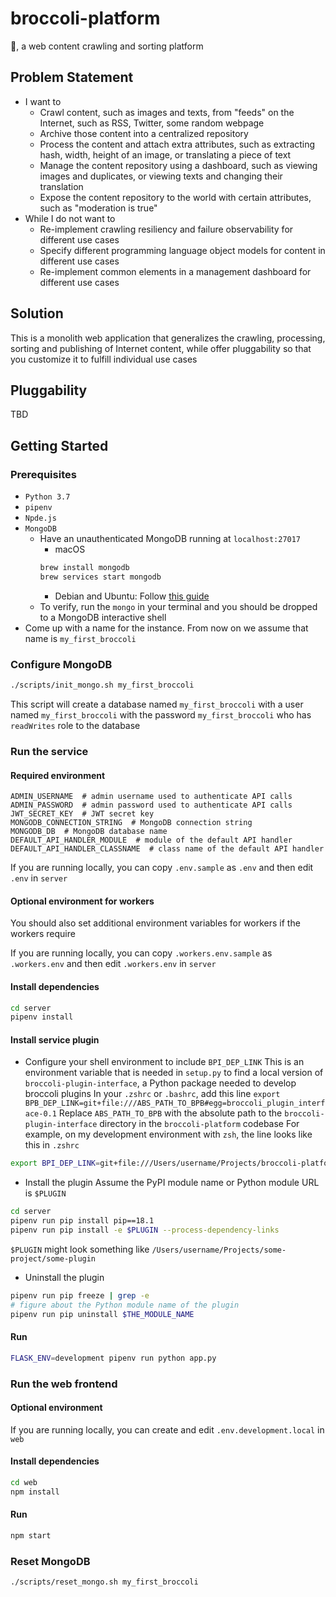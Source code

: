 # broccoli-platform
🥦, a web content crawling and sorting platform

## Problem Statement
* I want to
    * Crawl content, such as images and texts, from "feeds" on the Internet, such as RSS, Twitter, some random webpage
    * Archive those content into a centralized repository
    * Process the content and attach extra attributes, such as extracting hash, width, height of an image, or translating a piece of text
    * Manage the content repository using a dashboard, such as viewing images and duplicates, or viewing texts and changing their translation
    * Expose the content repository to the world with certain attributes, such as "moderation is true"
* While I do not want to
    * Re-implement crawling resiliency and failure observability for different use cases
    * Specify different programming language object models for content in different use cases
    * Re-implement common elements in a management dashboard for different use cases

## Solution
This is a monolith web application that generalizes the crawling, processing, sorting and publishing of Internet content, while offer pluggability so that you customize it to fulfill individual use cases

## Pluggability
TBD

## Getting Started

### Prerequisites
* `Python 3.7`
* `pipenv`
* `Npde.js`
* `MongoDB`
    * Have an unauthenticated MongoDB running at `localhost:27017`
        * macOS
        ```bash
        brew install mongodb
        brew services start mongodb
        ```
        * Debian and Ubuntu: Follow [this guide](https://docs.mongodb.com/manual/tutorial/install-mongodb-on-ubuntu/)
    * To verify, run the `mongo` in your terminal and you should be dropped to a MongoDB interactive shell
* Come up with a name for the instance. From now on we assume that name is `my_first_broccoli`

### Configure MongoDB
```bash
./scripts/init_mongo.sh my_first_broccoli
```
This script will create a database named `my_first_broccoli` with a user named `my_first_broccoli` with the password `my_first_broccoli` who has `readWrites` role to the database

### Run the service

#### Required environment
```env
ADMIN_USERNAME  # admin username used to authenticate API calls
ADMIN_PASSWORD  # admin password used to authenticate API calls
JWT_SECRET_KEY  # JWT secret key
MONGODB_CONNECTION_STRING  # MongoDB connection string
MONGODB_DB  # MongoDB database name
DEFAULT_API_HANDLER_MODULE  # module of the default API handler
DEFAULT_API_HANDLER_CLASSNAME  # class name of the default API handler
```
If you are running locally, you can copy `.env.sample` as `.env` and then edit `.env` in `server`

#### Optional environment for workers
You should also set additional environment variables for workers if the workers require

If you are running locally, you can copy `.workers.env.sample` as `.workers.env` and then edit `.workers.env` in `server`

#### Install dependencies
```bash
cd server
pipenv install
```

#### Install service plugin
* Configure your shell environment to include `BPI_DEP_LINK`
This is an environment variable that is needed in `setup.py` to find a local version of `broccoli-plugin-interface`, a Python package needed to develop broccoli plugins
In your `.zshrc` or `.bashrc`, add this line
`export BPB_DEP_LINK=git+file:///ABS_PATH_TO_BPB#egg=broccoli_plugin_interface-0.1`
Replace `ABS_PATH_TO_BPB` with the absolute path to the `broccoli-plugin-interface` directory in the `broccoli-platform` codebase
For example, on my development environment with `zsh`, the line looks like this in `.zshrc`
```bash
export BPI_DEP_LINK=git+file:///Users/username/Projects/broccoli-platform/broccoli-plugin-interface#egg=broccoli_plugin_interface-0.1
```
* Install the plugin
Assume the PyPI module name or Python module URL is `$PLUGIN`
```bash
cd server
pipenv run pip install pip==18.1
pipenv run pip install -e $PLUGIN --process-dependency-links
```
`$PLUGIN` might look something like `/Users/username/Projects/some-project/some-plugin`
* Uninstall the plugin
```bash
pipenv run pip freeze | grep -e
# figure about the Python module name of the plugin
pipenv run pip uninstall $THE_MODULE_NAME
```

#### Run
```bash
FLASK_ENV=development pipenv run python app.py
```

### Run the web frontend

#### Optional environment
If you are running locally, you can create and edit `.env.development.local` in `web`

#### Install dependencies
```bash
cd web
npm install
```

#### Run
```bash
npm start
```

### Reset MongoDB
```bash
./scripts/reset_mongo.sh my_first_broccoli
```
